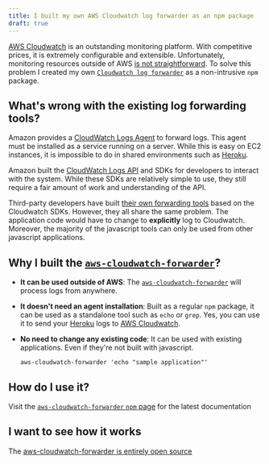 ```yaml
---
title: I built my own AWS Cloudwatch log forwarder as an npm package
draft: true
---
```


[AWS Cloudwatch](https://aws.amazon.com/cloudwatch/) is an outstanding monitoring platform. With competitive prices, it is extremely configurable and extensible. Unfortunately, monitoring resources outside of AWS [is not straightforward](http://docs.aws.amazon.com/AmazonCloudWatch/latest/logs/QuickStartEC2Instance.html). To solve this problem I created my own [`Cloudwatch log forwarder`](https://www.npmjs.com/package/aws-cloudwatch-forwarder) as a non-intrusive `npm` package.  

## What's wrong with the existing log forwarding tools?  

Amazon provides a [CloudWatch Logs Agent](http://docs.aws.amazon.com/AmazonCloudWatch/latest/logs/AgentReference.html) to forward logs. This agent must be installed as a service running on a server. While this is easy on EC2 instances, it is impossible to do in shared environments such as [Heroku](https://www.heroku.com/).  

Amazon built the [CloudWatch Logs API](http://docs.aws.amazon.com/AmazonCloudWatchLogs/latest/APIReference/Welcome.html) and SDKs for developers to interact with the system. While these SDKs are relatively simple to use, they still require a fair amount of work and understanding of the API.  

Third-party developers have built [their own forwarding tools](https://www.npmjs.com/search?q=cloudwatch) based on the Cloudwatch SDKs. However, they all share the same problem. The application code would have to change to **explicitly** log to Cloudwatch. Moreover, the majority of the javascript tools can only be used from other javascript applications.  

## Why I built the [`aws-cloudwatch-forwarder`](https://www.npmjs.com/package/aws-cloudwatch-forwarder)?  

- **It can be used outside of AWS**:  The [`aws-cloudwatch-forwarder`](https://www.npmjs.com/package/aws-cloudwatch-forwarder) will process logs from anywhere.  

- **It doesn't need an agent installation**: Built as a regular `npm` package, it can be used as a standalone tool such as `echo` or `grep`. Yes, you can use it to send your [Heroku](https://www.heroku.com/) logs to [AWS Cloudwatch](https://aws.amazon.com/cloudwatch/).  

- **No need to change any existing code**: It can be used with existing applications. Even if they're not built with javascript.  
    ```
    aws-cloudwatch-forwarder 'echo "sample application"'
    ```

## How do I use it?  

Visit the [`aws-cloudwatch-forwarder` `npm` page](https://www.npmjs.com/package/aws-cloudwatch-forwarder) for the latest documentation  

## I want to see how it works  

The [aws-cloudwatch-forwarder is entirely open source](https://github.com/camilin87/aws-cloudwatch-forwarder)  
